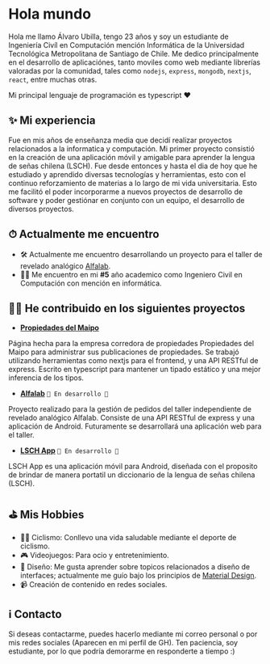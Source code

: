 # Hola mundo

Hola me llamo Álvaro Ubilla, tengo 23 años y soy un estudiante de Ingeniería Civíl en Computación mención Informática de la Universidad Tecnológica Metropolitana de Santiago de Chile. Me dedico principalmente en el desarrollo de aplicaciónes, tanto moviles como web mediante librerías valoradas por la comunidad, tales como `nodejs`, `express`, `mongodb`, `nextjs`, `react`, entre muchas otras.

Mi principal lenguaje de programación es typescript ♥

## ✨ Mi experiencia

Fue en mis años de enseñanza media que decidí realizar proyectos relacionados a la informatica y computación. Mi primer proyecto consistió en la creación de una aplicación móvil y amigable para aprender la lengua de señas chilena (LSCH). Fue desde entonces y hasta el dia de hoy que he estudiado y aprendido diversas tecnologías y herramientas, esto con el continuo reforzamiento de materias a lo largo de mi vida universitaria. Esto me facilitó el poder incorporarme a nuevos proyectos de desarrollo de software y poder gestiónar en conjunto con un equipo, el desarrollo de diversos proyectos.

## ⏱ Actualmente me encuentro

+ 🛠 Actualmente me encuentro desarrollando un proyecto para el taller de revelado analógico [Alfalab](https://github.com/AUbillaOliva/Alfalab/tree/master).
+ 👨‍🎓 Me encuentro en mi **#5** año academico como Ingeniero Civil en Computación con mención en informática.

## 👨‍💻 He contribuido en los siguientes proyectos

+ **[Propiedades del Maipo](https://propiedadesdelmaipo.cl/)**

Página hecha para la empresa corredora de propiedades Propiedades del Maipo para administrar sus publicaciones de propiedades. Se trabajó utilizando herramientas como nextjs para el frontend, y una API RESTful de express. Escrito en typescript para mantener un tipado estático y una mejor inferencia de los tipos.

+ **[Alfalab](https://github.com/AUbillaOliva/Alfalab/tree/master)** `🚧 En desarrollo 🚧`

Proyecto realizado para la gestión de pedidos del taller independiente de revelado analógico Alfalab. Consiste de una API RESTful de express y una aplicación de Android. Futuramente se desarrollará una aplicación web para el taller.

+ **[LSCH App](https://github.com/AUbillaOliva/LSCH/tree/master)** `🚧 En desarrollo 🚧`

LSCH App es una aplicación móvil para Android, diseñada con el proposito de brindar de manera portatil un diccionario de la lengua de señas chilena (LSCH).

## ⛳ Mis Hobbies

+ 🚴‍♀️ Ciclismo: Conllevo una vida saludable mediante el deporte de ciclismo.
+ 🎮 Videojuegos: Para ocio y entretenimiento.
+ 🎨 Diseño: Me gusta aprender sobre topicos relacionados a diseño de interfaces; actualmente me guío bajo los principios de [Material Design](https://m3.material.io/).
+ 📹 Creación de contenido en redes sociales.

## ℹ Contacto

Si deseas contactarme, puedes hacerlo mediante mi correo personal o por mis redes sociales (Aparecen en mi perfil de GH). Ten paciencia, soy estudiante, por lo que podría demorarme en responderte a tiempo :)
